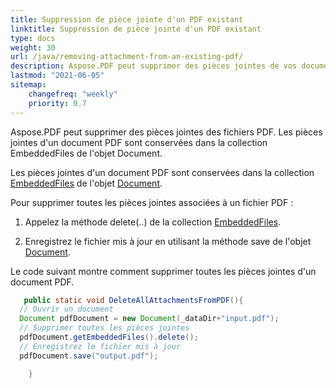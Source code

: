 ```yaml
---
title: Suppression de pièce jointe d'un PDF existant
linktitle: Suppression de pièce jointe d'un PDF existant
type: docs
weight: 30
url: /java/removing-attachment-from-an-existing-pdf/
description: Aspose.PDF peut supprimer des pièces jointes de vos documents PDF. Utilisez l'API Java PDF pour supprimer des pièces jointes dans les fichiers PDF avec la bibliothèque Aspose.PDF.
lastmod: "2021-06-05"
sitemap:
    changefreq: "weekly"
    priority: 0.7
---
```


Aspose.PDF peut supprimer des pièces jointes des fichiers PDF. Les pièces jointes d'un document PDF sont conservées dans la collection EmbeddedFiles de l'objet Document.

Les pièces jointes d'un document PDF sont conservées dans la collection [EmbeddedFiles](https://reference.aspose.com/pdf/java/com.aspose.pdf/EmbeddedFileCollection) de l'objet [Document](https://reference.aspose.com/pdf/java/com.aspose.pdf/Document).

Pour supprimer toutes les pièces jointes associées à un fichier PDF :

1. Appelez la méthode delete(..) de la collection [EmbeddedFiles](https://reference.aspose.com/pdf/java/com.aspose.pdf/EmbeddedFileCollection).

1. Enregistrez le fichier mis à jour en utilisant la méthode save de l'objet [Document](https://reference.aspose.com/pdf/java/com.aspose.pdf/Document).

Le code suivant montre comment supprimer toutes les pièces jointes d'un document PDF.

```java
   public static void DeleteAllAttachmentsFromPDF(){
  // Ouvrir un document
  Document pdfDocument = new Document(_dataDir+"input.pdf");
  // Supprimer toutes les pièces jointes
  pdfDocument.getEmbeddedFiles().delete();
  // Enregistrez le fichier mis à jour
  pdfDocument.save("output.pdf");

    }
```
